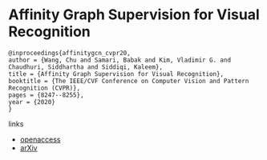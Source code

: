 # Affinity Graph Supervision for Visual Recognition

```
@inproceedings{affinitygcn_cvpr20,
author = {Wang, Chu and Samari, Babak and Kim, Vladimir G. and Chaudhuri, Siddhartha and Siddiqi, Kaleem},
title = {Affinity Graph Supervision for Visual Recognition},
booktitle = {The IEEE/CVF Conference on Computer Vision and Pattern Recognition (CVPR)},
pages = {8247--8255},
year = {2020}
}
```

links
- [openaccess](http://openaccess.thecvf.com/content_CVPR_2020/html/Wang_Affinity_Graph_Supervision_for_Visual_Recognition_CVPR_2020_paper.html)
- [arXiv](https://arxiv.org/abs/2003.09049)

